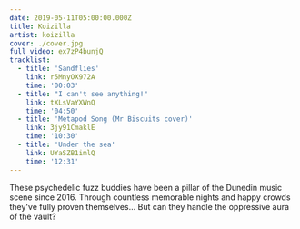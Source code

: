 ```yaml
---
date: 2019-05-11T05:00:00.000Z
title: Koizilla
artist: koizilla
cover: ./cover.jpg
full_video: ex7zP4bunjQ
tracklist:
  - title: 'Sandflies'
    link: r5MnyOX972A
    time: '00:03'
  - title: "I can't see anything!"
    link: tXLsVaYXWnQ
    time: '04:50'
  - title: 'Metapod Song (Mr Biscuits cover)'
    link: 3jy91CmaklE
    time: '10:30'
  - title: 'Under the sea'
    link: UYaSZB1imlQ
    time: '12:31'
---
```


These psychedelic fuzz buddies have been a pillar of the Dunedin music scene since 2016. Through countless memorable nights and happy crowds they've fully proven themselves... But can they handle the oppressive aura of the vault?
